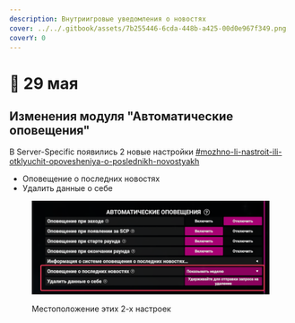 ```yaml
---
description: Внутриигровые уведомления о новостях
cover: ../../.gitbook/assets/7b255446-6cda-448b-a425-00d0e967f349.png
coverY: 0
---
```


# 🌿 29 мая

## Изменения модуля "Автоматические оповещения"

В Server-Specific появились 2 новые настройки [#mozhno-li-nastroit-ili-otklyuchit-opovesheniya-o-poslednikh-novostyakh](../../newbies/obshii-spisok/avtomaticheskie-opovesheniya.md#mozhno-li-nastroit-ili-otklyuchit-opovesheniya-o-poslednikh-novostyakh "mention")

* Оповещение о последних новостях
* Удалить данные о себе

<figure><img src="../../.gitbook/assets/image (4) (1) (1).png" alt=""><figcaption><p>Местоположение этих 2-х настроек</p></figcaption></figure>
